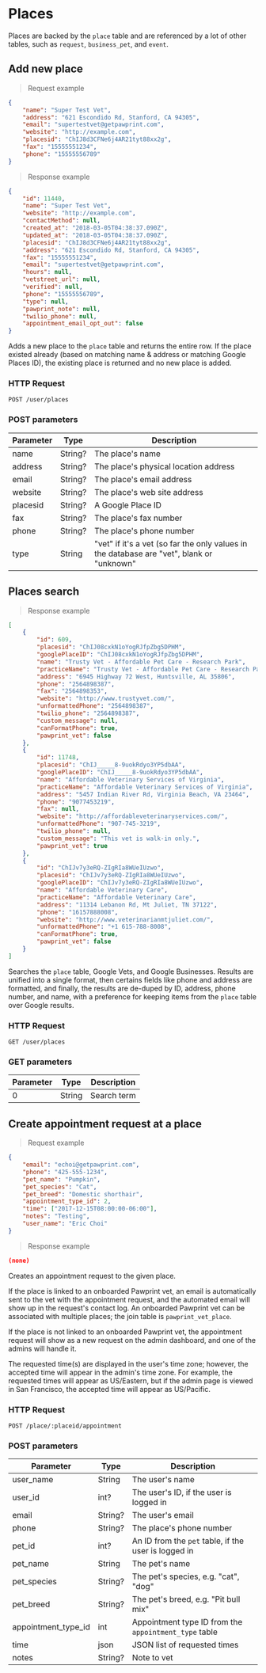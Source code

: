 # Places
Places are backed by the `place` table and are referenced by a lot of other
tables, such as `request`, `business_pet`, and `event`.

## Add new place
> Request example

```json
{
	"name": "Super Test Vet",
	"address": "621 Escondido Rd, Stanford, CA 94305",
	"email": "supertestvet@getpawprint.com",
	"website": "http://example.com",
	"placesid": "ChIJ8d3CFNe6j4AR21tyt88xx2g",
	"fax": "15555551234",
	"phone": "15555556789"
}
```

> Response example

```json
{
    "id": 11440,
    "name": "Super Test Vet",
    "website": "http://example.com",
    "contactMethod": null,
    "created_at": "2018-03-05T04:38:37.090Z",
    "updated_at": "2018-03-05T04:38:37.090Z",
    "placesid": "ChIJ8d3CFNe6j4AR21tyt88xx2g",
    "address": "621 Escondido Rd, Stanford, CA 94305",
    "fax": "15555551234",
    "email": "supertestvet@getpawprint.com",
    "hours": null,
    "vetstreet_url": null,
    "verified": null,
    "phone": "15555556789",
    "type": null,
    "pawprint_note": null,
    "twilio_phone": null,
    "appointment_email_opt_out": false
}
```

Adds a new place to the `place` table and returns the entire row. If the place existed already
(based on matching name & address or matching Google Places ID), the existing place is returned
and no new place is added.

### HTTP Request
`POST /user/places`

### POST parameters
Parameter | Type | Description
--------- | ---- | -----------
name | String? | The place's name
address | String? | The place's physical location address
email | String? | The place's email address
website | String? | The place's web site address
placesid | String? | A Google Place ID
fax | String? | The place's fax number
phone | String? | The place's phone number
type | String | "vet" if it's a vet (so far the only values in the database are "vet", blank or "unknown"

## Places search

> Response example

```json
[
    {
        "id": 609,
        "placesid": "ChIJ08cxkN1oYogRJfpZbg5DPHM",
        "googlePlaceID": "ChIJ08cxkN1oYogRJfpZbg5DPHM",
        "name": "Trusty Vet - Affordable Pet Care - Research Park",
        "practiceName": "Trusty Vet - Affordable Pet Care - Research Park",
        "address": "6945 Highway 72 West, Huntsville, AL 35806",
        "phone": "2564898387",
        "fax": "2564898353",
        "website": "http://www.trustyvet.com/",
        "unformattedPhone": "2564898387",
        "twilio_phone": "2564898387",
        "custom_message": null,
        "canFormatPhone": true,
        "pawprint_vet": false
    },
    {
        "id": 11748,
        "placesid": "ChIJ_____8-9uokRdyo3YP5dbAA",
        "googlePlaceID": "ChIJ_____8-9uokRdyo3YP5dbAA",
        "name": "Affordable Veterinary Services of Virginia",
        "practiceName": "Affordable Veterinary Services of Virginia",
        "address": "5457 Indian River Rd, Virginia Beach, VA 23464",
        "phone": "9077453219",
        "fax": null,
        "website": "http://affordableveterinaryservices.com/",
        "unformattedPhone": "907-745-3219",
        "twilio_phone": null,
        "custom_message": "This vet is walk-in only.",
        "pawprint_vet": true
    },
    {
        "id": "ChIJv7y3eRQ-ZIgRIa8WUeIUzwo",
        "placesid": "ChIJv7y3eRQ-ZIgRIa8WUeIUzwo",
        "googlePlaceID": "ChIJv7y3eRQ-ZIgRIa8WUeIUzwo",
        "name": "Affordable Veterinary Care",
        "practiceName": "Affordable Veterinary Care",
        "address": "11314 Lebanon Rd, Mt Juliet, TN 37122",
        "phone": "16157888008",
        "website": "http://www.veterinarianmtjuliet.com/",
        "unformattedPhone": "+1 615-788-8008",
        "canFormatPhone": true,
        "pawprint_vet": false
    }
]
```

Searches the `place` table, Google Vets, and Google Businesses. Results are unified
into a single format, then certains fields like phone and address are formatted, and finally,
the results are de-duped by ID, address, phone number, and name,
with a preference for keeping items from the `place` table over Google results.

### HTTP Request
`GET /user/places`

### GET parameters
Parameter | Type | Description
--------- | ---- | -----------
0 | String | Search term

## Create appointment request at a place
> Request example

```json
{
	"email": "echoi@getpawprint.com",
	"phone": "425-555-1234",
	"pet_name": "Pumpkin",
	"pet_species": "Cat",
	"pet_breed": "Domestic shorthair",
	"appointment_type_id": 2,
	"time": ["2017-12-15T08:00:00-06:00"],
	"notes": "Testing",
	"user_name": "Eric Choi"
}
```

> Response example

```json
(none)
```

Creates an appointment request to the given place.

If the place is linked to an onboarded Pawprint vet, an email is automatically sent to the vet
with the appointment request, and the automated email will show up in the request's contact log.
An onboarded Pawprint vet can be associated with multiple places; the join table is `pawprint_vet_place`.

If the place is not linked to an onboarded Pawprint vet, the appointment request will show as a new
request on the admin dashboard, and one of the admins will handle it.

<aside class="notice">
The requested time(s) are displayed in the user's time zone; however, the accepted time will appear in the admin's time zone.
For example, the requested times will appear as US/Eastern, but if the admin page is viewed in San Francisco,
the accepted time will appear as US/Pacific.
</aside>

### HTTP Request
`POST /place/:placeid/appointment`

### POST parameters
Parameter | Type | Description
--------- | ---- | -----------
user_name | String | The user's name
user_id | int? | The user's ID, if the user is logged in
email | String? | The user's email
phone | String? | The place's phone number
pet_id | int? | An ID from the `pet` table, if the user is logged in
pet_name | String | The pet's name
pet_species | String? | The pet's species, e.g. "cat", "dog"
pet_breed | String? | The pet's breed, e.g. "Pit bull mix"
appointment_type_id | int | Appointment type ID from the `appointment_type` table
time | json | JSON list of requested times
notes | String? | Note to vet

